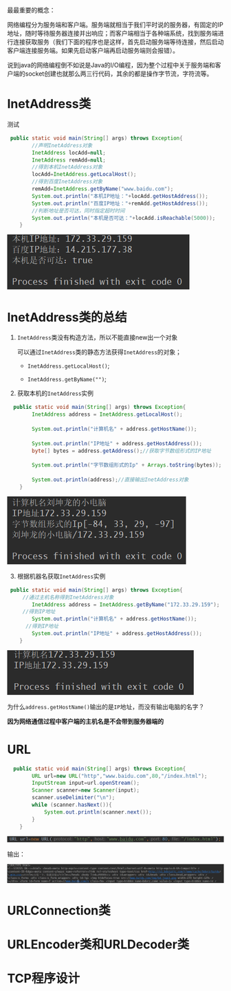 最最重要的概念：

网络编程分为服务端和客户端。服务端就相当于我们平时说的服务器，有固定的IP地址，随时等待服务器连接并出响应；而客户端相当于各种端系统，找到服务端进行连接获取服务（我们下面的程序也是这样，首先启动服务端等待连接，然后启动客户端连接服务端。如果先启动客户端再启动服务端则会报错）。       

说到java的网络编程倒不如说是Java的I/O编程，因为整个过程中关于服务端和客户端的socket创建也就那么两三行代码，其余的都是操作字节流，字符流等。



# InetAddress类

测试

```java
 public static void main(String[] args) throws Exception{
        //声明InetAddress对象
        InetAddress locAdd=null;
        InetAddress remAdd=null;
        //得到本机InetAddress对象
        locAdd=InetAddress.getLocalHost();
        //得到百度InetAddress对象
        remAdd=InetAddress.getByName("www.baidu.com");
        System.out.println("本机IP地址："+locAdd.getHostAddress());
        System.out.println("百度IP地址："+remAdd.getHostAddress());
        //判断地址是否可达，同时指定超时时间
        System.out.println("本机是否可达："+locAdd.isReachable(5000));
    }
```

![image-20191215214836699](Java网络编程.assets/image-20191215214836699.png)

# InetAddress类的总结

1. `InetAddress`类没有构造方法，所以不能直接new出一个对象

   可以通过`InetAddress`类的静态方法获得`InetAddress`的对象；

   -  `InetAddress.getLocalHost()`;

   - `InetAddress.getByName("")`;

2. 获取本机的`InetAddress`实例 

```java
  public static void main(String[] args) throws Exception{
        InetAddress address = InetAddress.getLocalHost();

        System.out.println("计算机名" + address.getHostName());

        System.out.println("IP地址" + address.getHostAddress());
        byte[] bytes = address.getAddress();//获取字节数组形式的IP地址  

        System.out.println("字节数组形式的Ip" + Arrays.toString(bytes));

        System.out.println(address);//直接输出InetAddress对象  
    }
```

![image-20191215215514684](Java网络编程.assets/image-20191215215514684.png)

3. 根据机器名获取`InetAddress`实例  

```java
 public static void main(String[] args) throws Exception{
     //通过主机名称得到InetAddress对象
        InetAddress address = InetAddress.getByName("172.33.29.159");
     //得到IP地址
        System.out.println("计算机名" + address.getHostName());
      //得到IP地址
        System.out.println("IP地址" + address.getHostAddress());
    }
```

![image-20191215215909990](Java网络编程.assets/image-20191215215909990.png)

为什么`address.getHostName()`输出的是`IP`地址，而没有输出电脑的名字？

**因为网络通信过程中客户端的主机名是不会带到服务器端的**



# URL

```java
  public static void main(String[] args) throws Exception{
        URL url=new URL("http","www.baidu.com",80,"/index.html");
        InputStream input=url.openStream();
        Scanner scanner=new Scanner(input);
        scanner.useDelimiter("\n");
        while (scanner.hasNext()){
            System.out.println(scanner.next());
        }
    }
```

![image-20191215221035337](Java网络编程.assets/image-20191215221035337.png)

输出：

![image-20191215221016234](Java网络编程.assets/image-20191215221016234.png)

# URLConnection类





# URLEncoder类和URLDecoder类



# TCP程序设计

